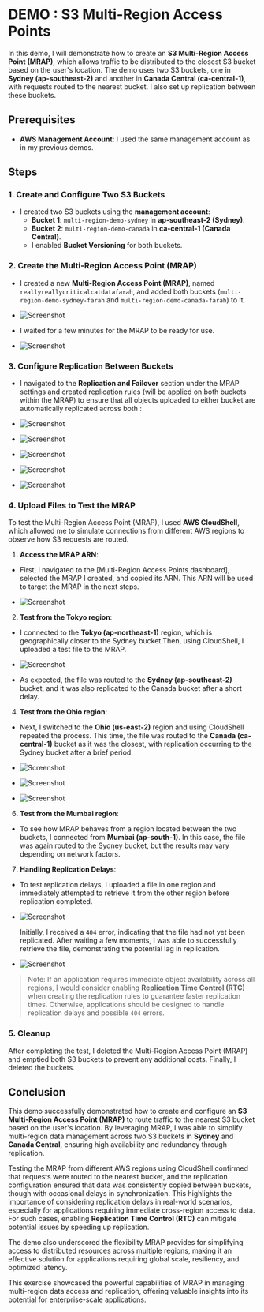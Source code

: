 # DEMO : S3 Multi-Region Access Points 

In this demo, I will demonstrate how to create an **S3 Multi-Region Access Point (MRAP)**, which allows traffic to be distributed to the closest S3 bucket based on the user's location. The demo uses two S3 buckets, one in **Sydney (ap-southeast-2)** and another in **Canada Central (ca-central-1)**, with requests routed to the nearest bucket. I also set up replication between these buckets.

## Prerequisites

- **AWS Management Account**: I used the same management account as in my previous demos.

## Steps

### 1. Create and Configure Two S3 Buckets

- I created two S3 buckets using the **management account**:
  - **Bucket 1**: `multi-region-demo-sydney` in **ap-southeast-2 (Sydney)**.
  - **Bucket 2**: `multi-region-demo-canada` in **ca-central-1 (Canada Central)**.
  - I enabled **Bucket Versioning** for both buckets.

### 2. Create the Multi-Region Access Point (MRAP)

- I created a new **Multi-Region Access Point (MRAP)**, named `reallyreallycriticalcatdatafarah`, and added both buckets (`multi-region-demo-sydney-farah` and `multi-region-demo-canada-farah`) to it.

- ![Screenshot](https://imgur.com/csAnhsR.png)

- I waited for a few minutes for the MRAP to be ready for use.

- ![Screenshot](https://imgur.com/8q2WPKL.png)

### 3. Configure Replication Between Buckets

- I navigated to the **Replication and Failover** section under the MRAP settings and created replication rules (will be applied on both buckets within the MRAP) to ensure that all objects uploaded to either bucket are automatically replicated across both :

- ![Screenshot](https://imgur.com/O1eaEzS.png)
  
- ![Screenshot](https://imgur.com/yMv643W.png)
  
- ![Screenshot](https://imgur.com/7KSOe0m.png)
  
- ![Screenshot](https://imgur.com/2ypTebM.png)

- ![Screenshot](https://imgur.com/39VUGci.png)
  

### 4. Upload Files to Test the MRAP

To test the Multi-Region Access Point (MRAP), I used **AWS CloudShell**, which allowed me to simulate connections from different AWS regions to observe how S3 requests are routed.

1. **Access the MRAP ARN**:
- First, I navigated to the [Multi-Region Access Points dashboard], selected the MRAP I created, and copied its ARN. This ARN will be used to target the MRAP in the next steps.

- ![Screenshot](https://imgur.com/WkRVd88.png)

2. **Test from the Tokyo region**:  
- I connected to the **Tokyo (ap-northeast-1)** region, which is geographically closer to the Sydney bucket.Then, using CloudShell,  I uploaded a test file to the MRAP.
   
- ![Screenshot](https://imgur.com/BuYYFw9.png)

- As expected, the file was routed to the **Sydney (ap-southeast-2)** bucket, and it was also replicated to the Canada bucket after a short delay.

4. **Test from the Ohio region**:  
- Next, I switched to the **Ohio (us-east-2)** region and using CloudShell repeated the process. This time, the file was routed to the **Canada (ca-central-1)** bucket as it was the closest, with replication occurring to the Sydney bucket after a brief period.

- ![Screenshot](https://imgur.com/benA7Js.png)

- ![Screenshot](https://imgur.com/FPntJEJ.png)

- ![Screenshot](https://imgur.com/4gPFnxa.png)

6. **Test from the Mumbai region**:  
- To see how MRAP behaves from a region located between the two buckets, I connected from **Mumbai (ap-south-1)**. In this case, the file was again routed to the Sydney bucket, but the results may vary depending on network factors.

7. **Handling Replication Delays**:  
- To test replication delays, I uploaded a file in one region and immediately attempted to retrieve it from the other region before replication completed.

- ![Screenshot](https://imgur.com/9gY9O8O.png)

   Initially, I received a `404` error, indicating that the file had not yet been replicated.
   After waiting a few moments, I was able to successfully retrieve the file, demonstrating the potential lag in replication.

- ![Screenshot](https://imgur.com/2EITCaz.png)

> Note: If an application requires immediate object availability across all regions, I would consider enabling **Replication Time Control (RTC)** when creating the replication rules to guarantee faster replication times. Otherwise, applications should be designed to handle replication delays and possible `404` errors.

### 5. Cleanup

After completing the test, I deleted the Multi-Region Access Point (MRAP) and emptied both S3 buckets to prevent any additional costs. Finally, I deleted the buckets.

## Conclusion

This demo successfully demonstrated how to create and configure an **S3 Multi-Region Access Point (MRAP)** to route traffic to the nearest S3 bucket based on the user's location. By leveraging MRAP, I was able to simplify multi-region data management across two S3 buckets in **Sydney** and **Canada Central**, ensuring high availability and redundancy through replication. 

Testing the MRAP from different AWS regions using CloudShell confirmed that requests were routed to the nearest bucket, and the replication configuration ensured that data was consistently copied between buckets, though with occasional delays in synchronization. This highlights the importance of considering replication delays in real-world scenarios, especially for applications requiring immediate cross-region access to data. For such cases, enabling **Replication Time Control (RTC)** can mitigate potential issues by speeding up replication.

The demo also underscored the flexibility MRAP provides for simplifying access to distributed resources across multiple regions, making it an effective solution for applications requiring global scale, resiliency, and optimized latency.

This exercise showcased the powerful capabilities of MRAP in managing multi-region data access and replication, offering valuable insights into its potential for enterprise-scale applications.

